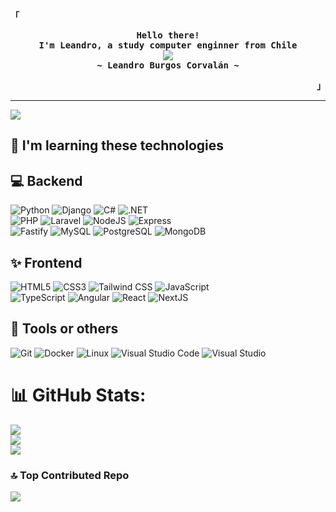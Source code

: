 <div align="justify">

<!-- Profile -->
<p align="left"><strong><samp>「</samp></strong></p>
  <p align="center">
    <samp>
      <b>
        Hello there!
      <br>
        I'm Leandro, a study computer enginner from Chile
      </b>
      <br>
        <image src="https://readme-typing-svg.herokuapp.com/?font=Iosevka&size=16&color=6791c9&center=true&width=410&height=45&lines=Programmer+|+Computer%20%20Engineer">
      <br>
      <b>
        ~ Leandro Burgos Corvalán ~
      </b>
    </samp>
  </p>
<p align="right"><strong><samp>」</samp></strong></p>

---
[![](https://visitcount.itsvg.in/api?id=lennardscript&icon=0&color=4)](https://visitcount.itsvg.in)

## 👾 I'm learning these technologies

## 💻 Backend
![Python](https://img.shields.io/badge/Python-3776AB.svg?style=for-the-badge&logo=Python&logoColor=white)
![Django](https://img.shields.io/badge/Django-092E20.svg?style=for-the-badge&logo=Django&logoColor=white)
![C#](https://img.shields.io/badge/C%23-512BD4?logo=csharp&logoColor=fff&style=for-the-badge)
![.NET](https://img.shields.io/badge/.NET-512BD4?logo=dotnet&logoColor=fff&style=for-the-badge)
<br>
![PHP](https://img.shields.io/badge/php-%23777BB4.svg?style=for-the-badge&logo=php&logoColor=white)
![Laravel](https://img.shields.io/badge/laravel-%23FF2D20.svg?style=for-the-badge&logo=laravel&logoColor=white)
![NodeJS](https://img.shields.io/badge/Node.js-339933.svg?style=for-the-badge&logo=nodedotjs&logoColor=white)
![Express](https://img.shields.io/badge/Express-000000.svg?style=for-the-badge&logo=Express&logoColor=white)
<br>
![Fastify](https://img.shields.io/badge/fastify-%23000000.svg?style=for-the-badge&logo=fastify&logoColor=white)
![MySQL](https://img.shields.io/badge/MySQL-4479A1.svg?style=for-the-badge&logo=MySQL&logoColor=white)
![PostgreSQL](https://img.shields.io/badge/PostgreSQL-4169E1.svg?style=for-the-badge&logo=PostgreSQL&logoColor=white)
![MongoDB](https://img.shields.io/badge/MongoDB-47A248.svg?style=for-the-badge&logo=MongoDB&logoColor=white)

## ✨ Frontend
![HTML5](https://img.shields.io/badge/HTML5-E34F26.svg?style=for-the-badge&logo=HTML5&logoColor=white)
![CSS3](https://img.shields.io/badge/CSS3-1572B6.svg?style=for-the-badge&logo=CSS3&logoColor=white)
![Tailwind CSS](https://img.shields.io/badge/Tailwind%20CSS-06B6D4.svg?style=for-the-badge&logo=Tailwind-CSS&logoColor=white)
![JavaScript](https://img.shields.io/badge/JavaScript-F7DF1E.svg?style=for-the-badge&logo=JavaScript&logoColor=black)
<br>
![TypeScript](https://img.shields.io/badge/TypeScript-3178C6.svg?style=for-the-badge&logo=TypeScript&logoColor=white)
![Angular](https://img.shields.io/badge/angular-%23DD0031.svg?style=for-the-badge&logo=angular&logoColor=white)
![React](https://img.shields.io/badge/react-%2320232a.svg?style=for-the-badge&logo=react&logoColor=%2361DAFB)
![NextJS](https://img.shields.io/badge/Next.js-000000.svg?style=for-the-badge&logo=nextdotjs&logoColor=white)

## 🔨 Tools or others
![Git](https://img.shields.io/badge/Git-F05032.svg?style=for-the-badge&logo=Git&logoColor=white)
![Docker](https://img.shields.io/badge/Docker-2496ED.svg?style=for-the-badge&logo=Docker&logoColor=white)
![Linux](https://img.shields.io/badge/Linux-FCC624.svg?style=for-the-badge&logo=Linux&logoColor=black)
![Visual Studio Code](https://img.shields.io/badge/Visual%20Studio%20Code-007ACC?logo=visualstudiocode&logoColor=fff&style=for-the-badge)
![Visual Studio](https://img.shields.io/badge/Visual%20Studio-5C2D91?logo=visualstudio&logoColor=fff&style=for-the-badge)
<br>

# 📊 GitHub Stats:
![](https://github-readme-stats.vercel.app/api?username=lennardscript&theme=nightowl&hide_border=false&include_all_commits=false&count_private=false)<br/>
![](https://github-readme-streak-stats.herokuapp.com/?user=lennardscript&theme=nightowl&hide_border=false)<br/>
![](https://github-readme-stats.vercel.app/api/top-langs/?username=lennardscript&theme=nightowl&hide_border=false&include_all_commits=false&count_private=false&layout=compact)

### 🔝 Top Contributed Repo
![](https://github-contributor-stats.vercel.app/api?username=lennardscript&limit=5&theme=tokyonight&combine_all_yearly_contributions=true)
